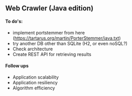 ## Web Crawler (Java edition)
#### To do's:
+ implement portstemmer from here (https://tartarus.org/martin/PorterStemmer/java.txt)
+ try another DB other than SQLite (H2, or even noSQL?)
+ Check architecture
+ Create REST API for retrieving results
#### Follow ups
+ Application scalability
+ Application resiliency
+ Algorithm efficiency
